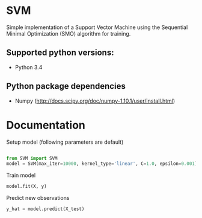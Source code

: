 # SVM

Simple implementation of a Support Vector Machine using the Sequential Minimal Optimization (SMO) algorithm for training.

## Supported python versions:
* Python 3.4

## Python package dependencies
* Numpy        (http://docs.scipy.org/doc/numpy-1.10.1/user/install.html)

# Documentation

Setup model (following parameters are default)

```python

from SVM import SVM
model = SVM(max_iter=10000, kernel_type='linear', C=1.0, epsilon=0.001)
```

Train model

```python
model.fit(X, y)
```

Predict new observations

```python
y_hat = model.predict(X_test)
```

